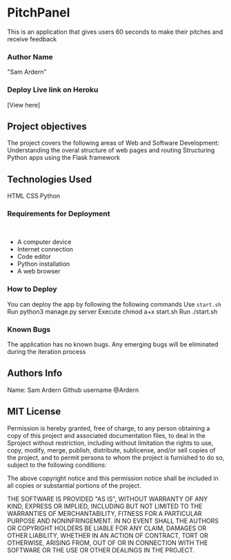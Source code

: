 # PitchPanel

This is an application that gives users 60 seconds to make their pitches and receive feedback

### Author Name
"Sam Ardern"

### Deploy Live link on Heroku
[View here]
## Project objectives
The project covers the following areas of Web and Software Development:
Understanding the overal structure of web pages and routing
Structuring Python apps using the Flask framework

## Technologies Used
HTML
CSS
Python
### Requirements for Deployment
​
* A computer device
* Internet connection
* Code editor
* Python installation
* A web browser
### How to Deploy
You can deploy the app by following the following commands
Use `start.sh`
Run python3 manage.py server
Execute chmod a+x start.sh
Run ./start.sh


### Known Bugs
The application has no known bugs. Any emerging bugs will be eliminated during the iteration process
## Authors Info
Name: Sam Ardern
Github username @Ardern

## MIT License
Permission is hereby granted, free of charge, to any person obtaining a copy of this project and associated documentation files, to deal in the Sproject without restriction, including without limitation the rights to use, copy, modify, merge, publish, distribute, sublicense, and/or sell copies of the project, and to permit persons to whom the project is furnished to do so, subject to the following conditions:

The above copyright notice and this permission notice shall be included in all copies or substantial portions of the project.

THE SOFTWARE IS PROVIDED "AS IS", WITHOUT WARRANTY OF ANY KIND, EXPRESS OR IMPLIED, INCLUDING BUT NOT LIMITED TO THE WARRANTIES OF MERCHANTABILITY, FITNESS FOR A PARTICULAR PURPOSE AND NONINFRINGEMENT. IN NO EVENT SHALL THE AUTHORS OR COPYRIGHT HOLDERS BE LIABLE FOR ANY CLAIM, DAMAGES OR OTHER LIABILITY, WHETHER IN AN ACTION OF CONTRACT, TORT OR OTHERWISE, ARISING FROM, OUT OF OR IN CONNECTION WITH THE SOFTWARE OR THE USE OR OTHER DEALINGS IN THE PROJECT.